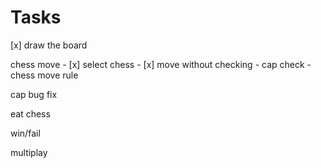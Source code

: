 Tasks
=====

[x] draw the board


chess move
    - [x] select chess
    - [x] move without checking
    - cap check
    - chess move rule

cap bug fix

eat chess

win/fail

multiplay
